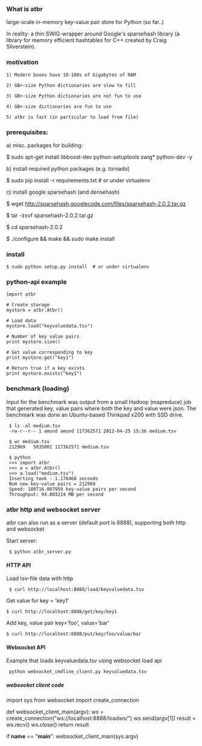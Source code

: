 ### What is atbr

large-scale in-memory key-value pair store for Python (so far..)

In reality: a thin SWIG-wrapper around Google's sparsehash library (a
library for memory efficient hashtables for C++ created by Craig
Silverstein).

### motivation

    1) Modern boxes have 10-100s of Gigabytes of RAM

    2) GB+-size Python dictionaries are slow to fill

    3) GB+-size Python dictionaries are not fun to use

    4) GB+-size dictionaries are fun to use

    5) atbr is fast (in particular to load from file)

### prerequisites:
a) misc. packages for building:

   $ sudo apt-get install libboost-dev python-setuptools swig* python-dev -y

b) install required python packages (e.g. tornado)

   $ sudo pip install -r requirements.txt # or under virtualenv

c) install google sparsehash (and densehash)

   $ wget http://sparsehash.googlecode.com/files/sparsehash-2.0.2.tar.gz

   $ tar -zxvf sparsehash-2.0.2.tar.gz

   $ cd sparsehash-2.0.2

   $ ./configure && make && sudo make install

### install

    $ sudo python setup.py install  # or under virtualenv

### python-api example

    import atbr

    # Create storage
    mystore = atbr.Atbr()

    # Load data
    mystore.load("keyvaluedata.tsv")

    # Number of key value pairs
    print mystore.size()

    # Get value corresponding to key
    print mystore.get("key1")
    
    # Return true if a key exists
    print mystore.exists("key1")

### benchmark (loading)    

Input for the benchmark was output from a small Hadoop (mapreduce) job
that generated key, value pairs where both the key and value were
json. The benchmark was done an Ubuntu-based Thinkpad x200 with SSD
drive.

     $ ls -al medium.tsv
     -rw-r--r-- 1 amund amund 117362571 2012-04-25 15:36 medium.tsv

     $ wc medium.tsv
     212969   5835001 117362571 medium.tsv
     
     $ python
     >>> import atbr
     >>> a = atbr.Atbr()
     >>> a.load("medium.tsv")
     Inserting took - 1.178468 seconds
     Num new key-value pairs = 212969
     Speed: 180716.807959 key-value pairs per second
     Throughput: 94.803214 MB per second

### atbr http and websocket server

atbr can also run as a server (default port is 8888), supporting both
http and websocket

Start server:

     $ python atbr_server.py


#### HTTP API

Load tsv-file data with http     

     $ curl http://localhost:8888/load/keyvaluedata.tsv

Get value for key = 'key1'

    $ curl http://localhost:8888/get/key/key1

Add key, value pair key='foo', value='bar'

    $ curl http://localhost:8888/put/key/foo/value/bar

#### Websocket API

Example that loads keyvaluedata.tsv using websocket load api

     python websocket_cmdline_client.py keyvaluedata.tsv

##### websocket client code

import sys
from websocket import create_connection

def websocket_client_main(argv):
    ws = create_connection("ws://localhost:8888/loadws/")
    ws.send(argv[1])
    result =  ws.recv()
    ws.close()
    return result

if __name__ == "__main__":
    websocket_client_main(sys.argv)


    






    
    

     

    



